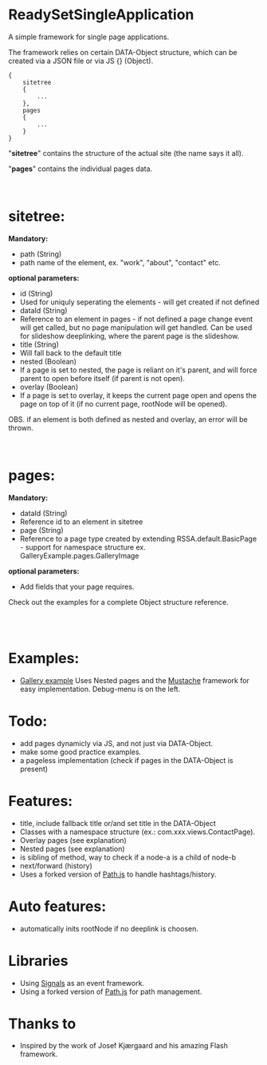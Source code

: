 ReadySetSingleApplication
=========================

A simple framework for single page applications.

The framework relies on certain DATA-Object structure, which can be created via a JSON file or via JS {} (Object).

    {
    	sitetree
    	{
    		...
    	},
    	pages
    	{
    		...
    	}
    }

"<strong>sitetree</strong>" contains the structure of the actual site (the name says it all).

"<strong>pages</strong>" contains the individual pages data.

<br>

# sitetree:
<strong>Mandatory:</strong><br>
* path (String)
 * path name of the element, ex. "work", "about", "contact" etc.

<strong>optional parameters:</strong><br>
* id (String)
 * Used for uniquly seperating the elements - will get created if not defined
* dataId (String)
 * Reference to an element in pages - if not defined a page change event will get called, but no page manipulation will get handled. Can be used for slideshow deeplinking, where the parent page is the slideshow.
* title (String)
 * Will fall back to the default title
* nested (Boolean)
 * If a page is set to nested, the page is reliant on it's parent, and will force parent to open before itself (if parent is not open).
* overlay (Boolean)
 * If a page is set to overlay, it keeps the current page open and opens the page on top of it (if no current page, rootNode will be opened).

OBS. if an element is both defined as nested and overlay, an error will be thrown.

<br>

# pages:
<strong>Mandatory:</strong><br>
* dataId (String)
 * Reference id to an element in sitetree
* page (String)
 * Reference to a page type created by extending RSSA.default.BasicPage - support for namespace structure ex. GalleryExample.pages.GalleryImage

<strong>optional parameters:</strong><br>
* Add fields that your page requires.

Check out the examples for a complete Object structure reference.

<br><br>

# Examples:
* [Gallery example](http://rwatgg.dk/labs/rssa/gallery.php)
Uses Nested pages and the [Mustache](https://github.com/janl/mustache.js) framework for easy implementation.
Debug-menu is on the left.


# Todo:
* add pages dynamicly via JS, and not just via DATA-Object.
* make some good practice examples.
* a pageless implementation (check if pages in the DATA-Object is present)


# Features:
* title, include fallback title or/and set title in the DATA-Object
* Classes with a namespace structure (ex.: com.xxx.views.ContactPage).
* Overlay pages (see explanation)
* Nested pages (see explanation)
* is sibling of method, way to check if a node-a is a child of node-b
* next/forward (history)
* Uses a forked version of [Path.js](https://github.com/mtrpcic/pathjs) to handle hashtags/history.

# Auto features:
* automatically inits rootNode if no deeplink is choosen.


# Libraries
* Using [Signals](http://millermedeiros.github.com/js-signals/) as an event framework.
* Using a forked version of [Path.js](https://github.com/mtrpcic/pathjs) for path management.

# Thanks to

- Inspired by the work of Josef Kjærgaard and his amazing Flash framework.